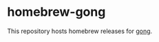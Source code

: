 # homebrew-gong

This repository hosts homebrew releases for [gong](https://github.com/Djiit/gong).

